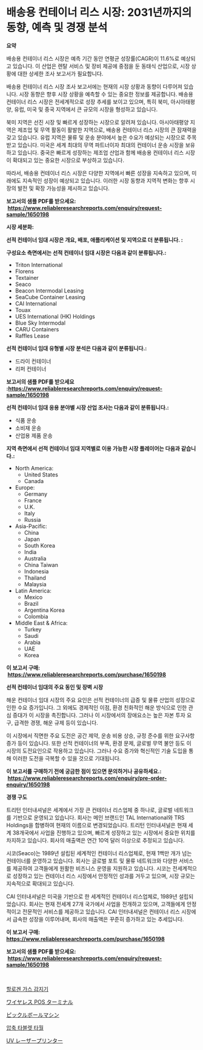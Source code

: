 <p><h1>배송용 컨테이너 리스 시장: 2031년까지의 동향, 예측 및 경쟁 분석</h1></p><p><strong>요약</strong></p>
<p><p>배송용 컨테이너 리스 시장은 예측 기간 동안 연평균 성장률(CAGR)이 11.6%로 예상되고 있습니다. 이 산업은 렌탈 서비스 및 장비 제공에 중점을 둔 동태식 산업으로, 시장 상황에 대한 상세한 조사 보고서가 필요합니다.</p><p>배송용 컨테이너 리스 시장 조사 보고서에는 현재의 시장 상황과 동향이 다루어져 있습니다. 시장 동향은 향후 시장 상황을 예측할 수 있는 중요한 정보를 제공합니다. 배송용 컨테이너 리스 시장은 전세계적으로 성장 추세를 보이고 있으며, 특히 북미, 아시아태평양, 유럽, 미국 및 중국 지역에서 큰 규모의 시장을 형성하고 있습니다.</p><p>북미 지역은 선진 시장 및 빠르게 성장하는 시장으로 알려져 있습니다. 아시아태평양 지역은 제조업 및 무역 활동이 활발한 지역으로, 배송용 컨테이너 리스 시장의 큰 잠재력을 갖고 있습니다. 유럽 지역은 물류 및 운송 분야에서 높은 수요가 예상되는 시장으로 주목받고 있습니다. 미국은 세계 최대의 무역 파트너이자 최대의 컨테이너 운송 시장을 보유하고 있습니다. 중국은 빠르게 성장하는 제조업 산업과 함께 배송용 컨테이너 리스 시장이 확대되고 있는 중요한 시장으로 부상하고 있습니다.</p><p>따라서, 배송용 컨테이너 리스 시장은 다양한 지역에서 빠른 성장을 지속하고 있으며, 미래에도 지속적인 성장이 예상되고 있습니다. 이러한 시장 동향과 지역적 변화는 향후 시장의 발전 및 확장 가능성을 제시하고 있습니다.</p></p>
<p><strong>보고서의 샘플 PDF를 받으세요: &nbsp;<a href="https://www.reliableresearchreports.com/enquiry/request-sample/1650198">https://www.reliableresearchreports.com/enquiry/request-sample/1650198</a></strong></p>
<p><strong>시장 세분화:</strong></p>
<p><strong> 선적 컨테이너 임대 시장은 개요, 배포, 애플리케이션 및 지역으로 더 분류됩니다. :</strong></p>
<p><strong>구성요소 측면에서는 선적 컨테이너 임대 시장은 다음과 같이 분류됩니다.:</strong></p>
<p><ul><li>Triton International</li><li>Florens</li><li>Textainer</li><li>Seaco</li><li>Beacon Intermodal Leasing</li><li>SeaCube Container Leasing</li><li>CAI International</li><li>Touax</li><li>UES International (HK) Holdings</li><li>Blue Sky Intermodal</li><li>CARU Containers</li><li>Raffles Lease</li></ul></p>
<p><strong> 선적 컨테이너 임대 유형별 시장 분석은 다음과 같이 분류됩니다.:</strong></p>
<p><ul><li>드라이 컨테이너</li><li>리퍼 컨테이너</li></ul></p>
<p><strong>보고서의 샘플 PDF를 받으세요 :<a href="https://www.reliableresearchreports.com/enquiry/request-sample/1650198">https://www.reliableresearchreports.com/enquiry/request-sample/1650198</a></strong></p>
<p><strong> 선적 컨테이너 임대 응용 분야별 시장 산업 조사는 다음과 같이 분류됩니다.:</strong></p>
<p><ul><li>식품 운송</li><li>소비재 운송</li><li>산업용 제품 운송</li></ul></p>
<p><strong>지역 측면에서 선적 컨테이너 임대 지역별로 이용 가능한 시장 플레이어는 다음과 같습니다.:</strong></p>
<p><ul>
    <li>
        North America:
        <ul>
            <li>United States</li>
            <li>Canada</li>
        </ul>
    </li>
    <li>
        Europe:
        <ul>
            <li>Germany</li>
            <li>France</li>
            <li>U.K.</li>
            <li>Italy</li>
            <li>Russia</li>
        </ul>
    </li>
    <li>
        Asia-Pacific:
        <ul>
            <li>China</li>
            <li>Japan</li>
            <li>South Korea</li>
            <li>India</li>
            <li>Australia</li>
            <li>China Taiwan</li>
            <li>Indonesia</li>
            <li>Thailand</li>
            <li>Malaysia</li>
        </ul>
    </li>
    <li>
        Latin America:
        <ul>
            <li>Mexico</li>
            <li>Brazil</li>
            <li>Argentina Korea</li>
            <li>Colombia</li>
        </ul>
    </li>
    <li>
        Middle East & Africa:
        <ul>
            <li>Turkey</li>
            <li>Saudi</li>
            <li>Arabia</li>
            <li>UAE</li>
            <li>Korea</li>
        </ul>
    </li>
    </ul></p>
<p><strong>이 보고서 구매: &nbsp;<a href="https://www.reliableresearchreports.com/purchase/1650198">https://www.reliableresearchreports.com/purchase/1650198</a></strong></p>
<p><strong>선적 컨테이너 임대의 주요 동인 및 장벽 시장</strong></p>
<p><p>해운 컨테이너 임대 시장의 주요 요인은 선적 컨테이너의 급증 및 물류 산업의 성장으로 인한 수요 증가입니다. 그 외에도 경제적인 이점, 환경 친화적인 해운 방식으로 인한 관심 증대가 이 시장을 촉진합니다. 그러나 이 시장에서의 장애요소는 높은 자본 투자 요구, 급격한 경쟁, 해운 규제 등이 있습니다.</p><p>이 시장에서 직면한 주요 도전은 공간 제약, 운송 비용 상승, 규정 준수를 위한 요구사항 증가 등이 있습니다. 또한 선적 컨테이너의 부족, 환경 문제, 글로벌 무역 불안 등도 이 시장의 도전요인으로 작용하고 있습니다. 그러나 수요 증가와 혁신적인 기술 도입을 통해 이러한 도전을 극복할 수 있을 것으로 기대됩니다.</p></p>
<p><strong>이 보고서를 구매하기 전에 궁금한 점이 있으면 문의하거나 공유하세요.: &nbsp;<a href="https://www.reliableresearchreports.com/enquiry/pre-order-enquiry/1650198">https://www.reliableresearchreports.com/enquiry/pre-order-enquiry/1650198</a></strong></p>
<p><strong>경쟁 구도</strong></p>
<p><p>트리턴 인터내셔널은 세계에서 가장 큰 컨테이너 리스업체 중 하나로, 글로벌 네트워크를 기반으로 운영되고 있습니다. 회사는 메인 브랜드인 TAL International와 TRS Holdings을 합병하여 현재의 이름으로 변경되었습니다. 트리턴 인터내셔널은 현재 세계 38개국에서 사업을 진행하고 있으며, 빠르게 성장하고 있는 시장에서 중요한 위치를 차지하고 있습니다. 회사의 매출액은 연간 10억 달러 이상으로 추정되고 있습니다.</p><p>시코(Seaco)는 1989년 설립된 세계적인 컨테이너 리스업체로, 현재 1백만 개가 넘는 컨테이너를 운영하고 있습니다. 회사는 글로벌 포트 및 물류 네트워크와 다양한 서비스를 제공하여 고객들에게 원활한 비즈니스 운영을 지원하고 있습니다. 시코는 전세계적으로 성장하고 있는 컨테이너 리스 시장에서 안정적인 성과를 거두고 있으며, 시장 규모는 지속적으로 확대되고 있습니다.</p><p>CAI 인터내셔널은 미국을 기반으로 한 세계적인 컨테이너 리스업체로, 1989년 설립되었습니다. 회사는 현재 전세계 27개 국가에서 사업을 전개하고 있으며, 고객들에게 안정적이고 전문적인 서비스를 제공하고 있습니다. CAI 인터내셔널은 컨테이너 리스 시장에서 급속한 성장을 이루어내며, 회사의 매출액은 꾸준히 증가하고 있는 추세입니다.</p></p>
<p><strong>이 보고서 구매: &nbsp; <a href="https://www.reliableresearchreports.com/purchase/1650198">https://www.reliableresearchreports.com/purchase/1650198</a></strong></p>
<p><strong>보고서의 샘플 PDF를 받으세요: &nbsp;<a href="https://www.reliableresearchreports.com/enquiry/request-sample/1650198">https://www.reliableresearchreports.com/enquiry/request-sample/1650198</a></strong><strong></strong></p>
<p>&nbsp;</p>
<p><p><a href="https://medium.com/@kalimetz2023/%ED%95%A0%EB%A1%9C%EA%B2%90-%EA%B0%80%EC%8A%A4-%EA%B0%90%EC%A7%80%EA%B8%B0-%EC%8B%9C%EC%9E%A5-%EB%B3%B4%EA%B3%A0%EC%84%9C%EB%8A%94-%EC%9D%B4-%EC%8B%9C%EC%9E%A5%EC%9D%98-%EC%B5%9C%EC%8B%A0-%ED%8A%B8%EB%A0%8C%EB%93%9C%EC%99%80-%EC%84%B1%EC%9E%A5-%EA%B8%B0%ED%9A%8C%EB%A5%BC-%EB%B0%9D%ED%98%80%EC%A4%8D%EB%8B%88%EB%8B%A4-cbf5de68269f">할로겐 가스 감지기</a></p><p><a href="https://github.com/lily-u-genius/Market-Research-Report-List-1/blob/main/885576810864.md">ワイヤレス POS ターミナル</a></p><p><a href="https://medium.com/@janrona788520/%E3%83%94%E3%82%AF%E3%83%AB%E3%83%9C%E3%83%BC%E3%83%AB%E3%83%9E%E3%82%B7%E3%83%B3%E5%B8%82%E5%A0%B4%E3%81%AE%E8%A6%8F%E6%A8%A1-%E5%B8%82%E5%A0%B4%E5%B1%95%E6%9C%9B%E3%81%A8%E5%B8%82%E5%A0%B4%E4%BA%88%E6%B8%AC-2024%E5%B9%B4%E3%81%8B%E3%82%892031%E5%B9%B4%E3%81%BE%E3%81%A7-d5ecb61f26b5">ピックルボールマシン</a></p><p><a href="https://medium.com/@corneliutrifa2022/%EC%B5%9C%EC%86%8C%ED%99%94%EB%90%9C-%ED%83%9C%EB%B8%94%EB%A6%BF-%ED%83%80%EC%9B%94-%EC%8B%9C%EC%9E%A5-%EC%8B%9C%EC%9E%A5-cagr-%EC%8B%9C%EC%9E%A5-%ED%8A%B8%EB%A0%8C%EB%93%9C-%EB%B0%8F-%EC%84%B1%EC%9E%A5-%EC%A0%84%EB%9E%B5%EC%97%90-%EB%8C%80%ED%95%9C-%ED%86%B5%EC%B0%B0%EB%A0%A5-a088d0bf0474">압축 타블렛 타월</a></p><p><a href="https://medium.com/@lelanadden5645/uv%E3%83%AC%E3%83%BC%E3%82%B6%E3%83%BC%E3%83%97%E3%83%AA%E3%83%B3%E3%82%BF%E3%83%BC%E5%B8%82%E5%A0%B4-%E5%B8%82%E5%A0%B4%E3%82%B7%E3%82%A7%E3%82%A2-%E5%B8%82%E5%A0%B4%E3%83%88%E3%83%AC%E3%83%B3%E3%83%89-%E3%81%8A%E3%82%88%E3%81%B3%E5%B0%86%E6%9D%A5%E3%81%AE%E6%88%90%E9%95%B7%E3%81%AE%E6%8E%A2%E7%B4%A2-8283f98eb871">UV レーザープリンター</a></p></p>